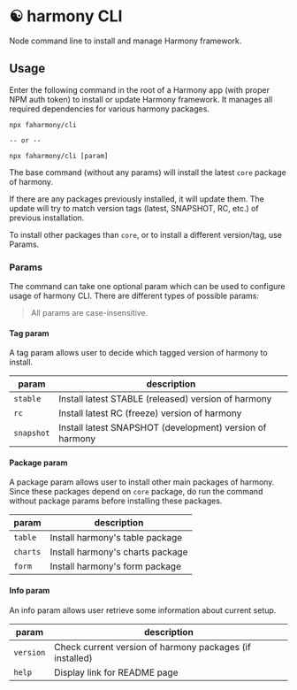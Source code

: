 # :yin_yang: harmony CLI

Node command line to install and manage Harmony framework.

## Usage

Enter the following command in the root of a Harmony app (with proper NPM auth token) to install or update Harmony framework. It manages all required dependencies for various harmony packages.

```
npx faharmony/cli

-- or --

npx faharmony/cli [param]
```

The base command (without any params) will install the latest `core` package of harmony.

If there are any packages previously installed, it will update them. The update will try to match version tags (latest, SNAPSHOT, RC, etc.) of previous installation.

To install other packages than `core`, or to install a different version/tag, use Params.

### Params

The command can take one optional param which can be used to configure usage of harmony CLI. There are different types of possible params:

> All params are case-insensitive.

#### Tag param

A tag param allows user to decide which tagged version of harmony to install.

| param      | description                                              |
| ---------- | -------------------------------------------------------- |
| `stable`   | Install latest STABLE (released) version of harmony      |
| `rc`       | Install latest RC (freeze) version of harmony            |
| `snapshot` | Install latest SNAPSHOT (development) version of harmony |

#### Package param

A package param allows user to install other main packages of harmony. Since these packages depend on `core` package, do run the command without package params before installing these packages.

| param    | description                      |
| -------- | -------------------------------- |
| `table`  | Install harmony's table package  |
| `charts` | Install harmony's charts package |
| `form`   | Install harmony's form package   |

#### Info param

An info param allows user retrieve some information about current setup.

| param     | description                                              |
| --------- | -------------------------------------------------------- |
| `version` | Check current version of harmony packages (if installed) |
| `help`    | Display link for README page                             |
